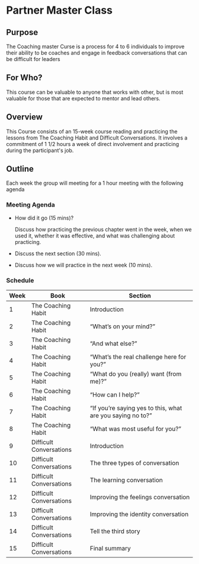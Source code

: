 # Partner Master Class
## Purpose
The Coaching master Curse is a process for 4 to 6 individuals to improve their ability to be coaches and engage in feedback conversations that can be difficult for leaders

## For Who?
This course can be valuable to anyone that works with other, but is most valuable for those that are expected to mentor and lead others.  

## Overview
This Course consists of an 15-week course reading and practicing the lessons from The Coaching Habit and Difficult Conversations.  It involves a commitment of 1 1/2 hours a week of direct involvement and practicing during the participant's job.

## Outline
Each week the group will meeting for a 1 hour meeting with the following agenda

### Meeting Agenda
* How did it go (15 mins)?
    
    Discuss how practicing the previous chapter went in the week, when we used it, whether it was effective, and what was challenging about practicing.

* Discuss the next section (30 mins).

* Discuss how we will practice in the next week (10 mins).
### Schedule

| Week   | Book                    | Section                                                    |
| -----  |-------------------------|------------------------------------------------------------|
| 1      | The Coaching Habit      | Introduction                                               |
| 2      | The Coaching Habit      | “What’s on your mind?”                                     |
| 3      | The Coaching Habit      | “And what else?”                                           | 
| 4      | The Coaching Habit      | “What’s the real challenge here for you?”                  |
| 5      | The Coaching Habit      | “What do you (really) want (from me)?”                     |
| 6      | The Coaching Habit      | “How can I help?”                                          |
| 7      | The Coaching Habit      | “If you’re saying yes to this, what are you saying no to?” |
| 8      | The Coaching Habit      | “What was most useful for you?”                            |
| 9      | Difficult Conversations | Introduction                                               |
| 10     | Difficult Conversations | The three types of conversation                            |
| 11     | Difficult Conversations | The learning conversation                                  |
| 12     | Difficult Conversations | Improving the feelings conversation                        |
| 13     | Difficult Conversations | Improving the identity conversation                        |
| 14     | Difficult Conversations | Tell the third story                                       |
| 15     | Difficult Conversations | Final summary                                              |
